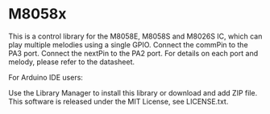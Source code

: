 # M8058x
This is a control library for the M8058E, M8058S and M8026S IC, which can play multiple melodies using a single GPIO.
Connect the commPin to the PA3 port.
Connect the nextPin to the PA2 port.
For details on each port and melody, please refer to the datasheet.

For Arduino IDE users:

Use the Library Manager to install this library or download and add ZIP file.
This software is released under the MIT License, see LICENSE.txt.